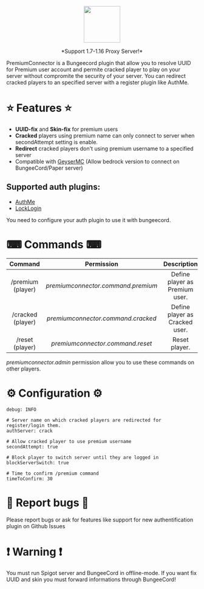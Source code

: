 <p align="center">
  <img width="96" height="96" src="https://www.spigotmc.org/attachments/pc-png.118068/">
  <p align="center">*Support 1.7-1.16 Proxy Server!*</p>
</p>

PremiumConnector is a Bungeecord plugin that allow you to resolve UUID for Premium user account and permite cracked player to play on your server without compromite the security of your server. You can redirect cracked players to an specified server with a register plugin like AuthMe.

# ⭐ Features ⭐
- **UUID-fix** and **Skin-fix** for premium users
- **Cracked** players using premium name can only connect to server when secondAttempt setting is enable.
- **Redirect** cracked players don't using premium username to a specified server
- Compatible with [GeyserMC](https://geysermc.org/) (Allow bedrock version to connect on BungeeCord/Paper server)

## Supported auth plugins:
- [AuthMe](https://www.spigotmc.org/resources/authmereloaded.6269/)
- [LockLogin](https://www.spigotmc.org/resources/gsa-locklogin.75156/)

You need to configure your auth plugin to use it with bungeecord.

# ⌨ Commands ⌨

|      Command      |              Permission            |           Description          | Alias  |
| :---------------: | :--------------------------------: | :----------------------------: | :----: |
| /premium (player) | *premiumconnector.command.premium* | Define player as Premium user. | /prem  |
| /cracked (player) | *premiumconnector.command.cracked* | Define player as Cracked user. | /crack |
|  /reset  (player) |  *premiumconnector.command.reset*  | Reset player.                  | /rst   |

*premiumconnector.admin* permission allow you to use these commands on other players.

# ⚙ Configuration ⚙
```# Debug level
debug: INFO

# Server name on which cracked players are redirected for register/login them.
authServer: crack
 
# Allow cracked player to use premium username
secondAttempt: true

# Block player to switch server until they are logged in
blockServerSwitch: true

# Time to confirm /premium command
timeToConfirm: 30
```

# 🐜 Report bugs 🐜
Please report bugs or ask for features like support for new authentification plugin on Github Issues

# ❗ Warning ❗
You must run Spigot server and BungeeCord in offline-mode. If you want fix UUID and skin you must forward informations through BungeeCord!

